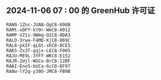 ## 2024-11-06 07 : 00 的 GreenHub 许可证
```
RAN9-1Znc-JUAN-QgC8-698B
RAMt-xDFY-kY9r-WmC8-A912
RAMP-VZ1s-9Wmq-Q1C8-0DA3
RALD-3rwa-F4MQ-KjC8-869C
RAL8-pkIF-qLGt-xEC8-8CE5
RAKS-Zx3T-gqjx-LEC8-F005
RAJU-ME9L-3YFf-WKC8-E152
RAJR-2Ujl-WGCo-BrC8-12BF
RAAI-Eno5-bUCa-6cC8-6F97
RA8w-lY2q-y30O-JMC8-FB9B
```
